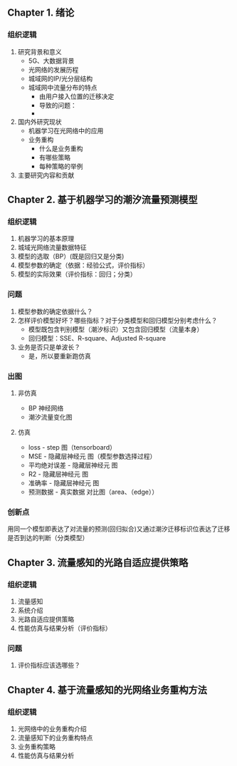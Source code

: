 ## Chapter 1. 绪论

### 组织逻辑

1. 研究背景和意义
    - 5G、大数据背景
    - 光网络的发展历程
    - 城域网的IP/光分层结构
    - 城域网中流量分布的特点
        - 由用户接入位置的迁移决定
        - 导致的问题：
        - 
2. 国内外研究现状
    -  机器学习在光网络中的应用
    -  业务重构
        - 什么是业务重构
        - 有哪些策略
        - 每种策略的举例
3. 主要研究内容和贡献

## Chapter 2. 基于机器学习的潮汐流量预测模型

### 组织逻辑

1. 机器学习的基本原理
2. 城域光网络流量数据特征
3. 模型的选取（BP）(既是回归又是分类)
4. 模型参数的确定（依据：经验公式，评价指标）
5. 模型的实际效果（评价指标：回归；分类）

### 问题

1. 模型参数的确定依据什么？
2. 怎样评价模型好坏？哪些指标？对于分类模型和回归模型分别考虑什么？
    - 模型既包含判别模型（潮汐标识）又包含回归模型（流量本身）
    - 回归模型：SSE、R-square、Adjusted R-square
3. 业务是否只是单波长？
    - 是，所以要重新跑仿真

### 出图

1. 非仿真
    - BP 神经网络
    - 潮汐流量变化图

2. 仿真
    - loss - step 图（tensorboard）
    - MSE - 隐藏层神经元 图（模型参数选择过程）
    - 平均绝对误差 - 隐藏层神经元 图
    - R2 - 隐藏层神经元 图
    - 准确率 - 隐藏层神经元 图
    - 预测数据 - 真实数据 对比图（area、（edge））

### 创新点
用同一个模型即表达了对流量的预测(回归拟合)又通过潮汐迁移标识位表达了迁移是否到达的判断（分类模型）

## Chapter 3. 流量感知的光路自适应提供策略

### 组织逻辑

1. 流量感知
2. 系统介绍
3. 光路自适应提供策略
4. 性能仿真与结果分析（评价指标）

### 问题

1. 评价指标应该选哪些？


## Chapter 4. 基于流量感知的光网络业务重构方法

### 组织逻辑

1. 光网络中的业务重构介绍
2. 流量感知下的业务重构特点
3. 业务重构策略
4. 性能仿真与结果分析
